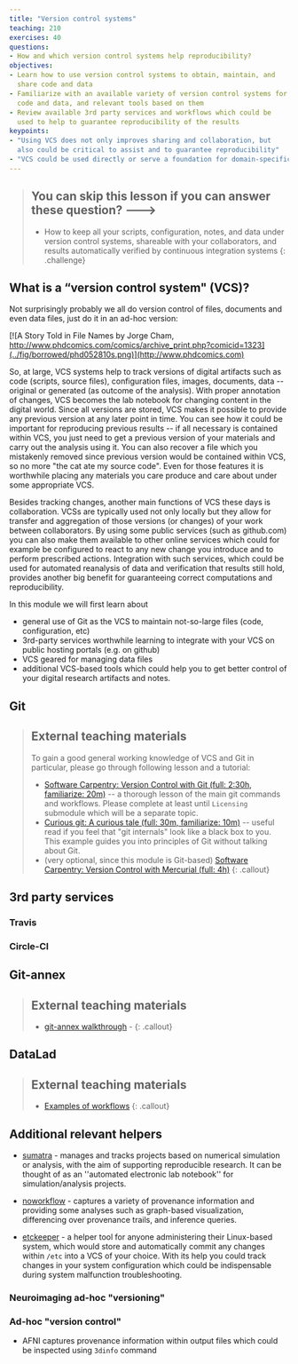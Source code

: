 ```yaml
---
title: "Version control systems"
teaching: 210
exercises: 40
questions:
- How and which version control systems help reproducibility?
objectives:
- Learn how to use version control systems to obtain, maintain, and
  share code and data
- Familiarize with an available variety of version control systems for
  code and data, and relevant tools based on them
- Review available 3rd party services and workflows which could be
  used to help to guarantee reproducibility of the results
keypoints:
- "Using VCS does not only improves sharing and collaboration, but
  also could be critical to assist and to guarantee reproducibility"
- "VCS could be used directly or serve a foundation for domain-specific tools"
---
```


> ## You can skip this lesson if you can answer these question? --->
>
>  - How to keep all your scripts, configuration, notes, and data
>    under version control systems, shareable with your collaborators,
>    and results automatically verified by continuous integration systems
{: .challenge}


## What is a “version control system" (VCS)?

Not surprisingly probably we all do version control of files,
documents and even data files, just do it in an ad-hoc version:

[![A Story Told in File Names by Jorge Cham, http://www.phdcomics.com/comics/archive_print.php?comicid=1323](../fig/borrowed/phd052810s.png)](http://www.phdcomics.com)

So, at large, VCS systems help to track versions of digital artifacts
such as code (scripts, source files), configuration files, images,
documents, data -- original or generated (as outcome of the analysis).
With proper annotation of changes, VCS becomes the lab notebook for
changing content in the digital world.  Since all versions are stored,
VCS makes it possible to provide any previous version at any later
point in time.  You can see how it could be important for reproducing
previous results -- if all necessary is contained within VCS, you just
need to get a previous version of your materials and carry out the
analysis using it.  You can also recover a file which you mistakenly
removed since previous version would be contained within VCS, so no
more "the cat ate my source code".  Even for those features it is
worthwhile placing any materials you care produce and care about under
some appropriate VCS.

Besides tracking changes, another main functions of VCS these days is
collaboration. VCSs are typically used not only locally but they allow
for transfer and aggregation of those versions (or changes) of your
work between collaborators.  By using some public services (such as
github.com) you can also make them available to other online services
which could for example be configured to react to any new change you
introduce and to perform prescribed actions.  Integration with such
services, which could be used for automated reanalysis of data and
verification that results still hold, provides another big benefit for
guaranteeing correct computations and reproducibility.

In this module we will first learn about

- general use of Git as the VCS to maintain not-so-large files (code,
configuration, etc)
- 3rd-party services worthwhile learning to integrate with your VCS on
public hosting portals (e.g. on github)
- VCS geared for managing data files
- additional VCS-based tools which could help you to get better
control of your digital research artifacts and notes.


## Git

> ## External teaching materials
>
> To gain a good general working knowledge of VCS and Git in
> particular, please go through following lesson and a tutorial:
>
> - [Software Carpentry: Version Control with Git (full: 2:30h, familiarize: 20m)](http://swcarpentry.github.io/git-novice/) --
>  a thorough lesson of the main git commands and workflows.  Please
> complete at least until `Licensing` submodule which will be a
> separate topic.
> - [Curious git: A curious tale (full: 30m, familiarize: 10m)](https://matthew-brett.github.io/curious-git/curious_journey.html)
>   -- useful read if you feel that "git internals" look like a black box to you.  This example guides you into
>   principles of Git without talking about Git.
> - (very optional, since this module is Git-based) [Software Carpentry: Version Control with Mercurial (full: 4h)](http://swcarpentry.github.io/hg-novice/)
{: .callout}


## 3rd party services

### Travis
### Circle-CI


## Git-annex


> ## External teaching materials
> -  [git-annex walkthrough](http://git-annex.branchable.com/walkthrough/) -
{: .callout}


## DataLad

> ## External teaching materials
> - [Examples of workflows](http://docs.datalad.org/en/latest/generated/examples/3rdparty_analysis_workflow.html)
{: .callout}

## Additional relevant helpers

- [sumatra](http://neuralensemble.org/sumatra) - manages
  and tracks projects based on numerical simulation or analysis,
  with the aim of supporting reproducible research. It can be thought
  of as an ''automated electronic lab notebook'' for
  simulation/analysis projects.

- [noworkflow](https://github.com/gems-uff/noworkflow) - captures a
  variety of provenance information and providing some analyses such
  as graph-based visualization, differencing over provenance trails,
  and inference queries.

- [etckeeper](http://etckeeper.branchable.com/) - a helper tool for
  anyone administering their Linux-based system, which would store and
  automatically commit any changes within `/etc` into a VCS of your
  choice.  With its help you could track changes in your system
  configuration which could be indispensable during system malfunction
  troubleshooting.


### Neuroimaging ad-hoc "versioning"

### Ad-hoc "version control"

- AFNI captures provenance information within output files which could
  be inspected using `3dinfo` command

